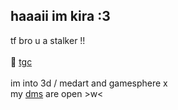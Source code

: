 ## haaaii im kira :3
tf bro u a stalker !!<br/><br/>
🥩 [tgc](https://t.me/poganchik)<br/><br/>
im into 3d / medart and gamesphere x <br/>
my [dms](https://www.youtube.com/watch?v=4TnAKurylA8) are open >w<
